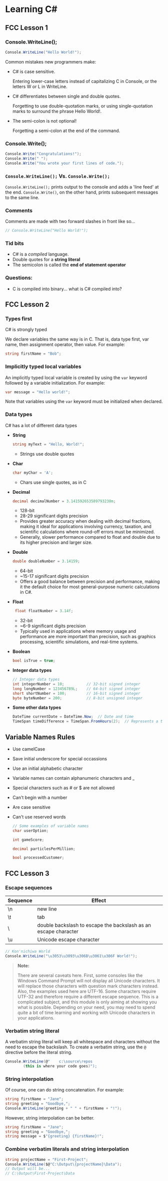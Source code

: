 # Learning C#

## FCC Lesson 1

### Console.WriteLine();

```cs
Console.WriteLine("Hello World!");
```

Common mistakes new programmers make:

- C# is case sensitive.

  Entering lower-case letters instead of capitalizing C in Console, or the letters W or L in WriteLine.

- C# differentiates between single and double quotes.

  Forgetting to use double-quotation marks, or using single-quotation marks to surround the phrase Hello World!.

- The semi-colon is not optional!

  Forgetting a semi-colon at the end of the command.

### Console.Write();

```cs
Console.Write("Congratulations!");
Console.Write(" ");
Console.Write("You wrote your first lines of code.");
```

### `Console.WriteLine();` Vs. `Console.Write();`

`Console.WriteLine();` prints output to the console and adds a 'line feed' at the end. `Console.Write()`, on the other hand, prints subsequent messages to the same line.

### Comments

Comments are made with two forward slashes in front like so...

```cs
// Console.WriteLine("Hello World!");
```

### Tid bits

- C# is a <i>compiled</i> language.
- Double quotes for a <b>string literal</b>
- The semicolon is called the <b>end of statement operator</b>

### Questions:

- C is compiled into binary... what is C# compiled into?

## FCC Lesson 2

### Types first

C# is strongly typed

We declare variables the same way is in C. That is, data type first, var name, then assignment operator, then value. For example:

```cs
string firstName = "Bob";
```

### Implicitly typed local variables

An implicitly typed local variable is created by using the `var` keyword followed by a variable initialization. For example:

```cs
var message = "Hello world!";
```

Note that variables using the `var` keyword must be initialized when declared.

### Data types

C# has a lot of different data types

- **String**
  ```cs
  string myText = "Hello, World!";
  ```
  - Strings use double quotes
- **Char**
  ```cs
  char myChar = 'A';
  ```
  - Chars use single quotes, as in C
- **Decimal**

  ```cs
  decimal decimalNumber = 3.141592653589793238m;
  ```

  - 128-bit
  - 28-29 significant digits precision
  - Provides greater accuracy when dealing with decimal fractions, making it ideal for applications involving currency, taxation, and scientific calculations where round-off errors must be minimized.
  - Generally, slower performance compared to float and double due to its higher precision and larger size.

- **Double**

  ```cs
  double doubleNumber = 3.14159;
  ```

  - 64-bit
  - ~15-17 significant digits precision
  - Offers a good balance between precision and performance, making it the default choice for most general-purpose numeric calculations in C#.

- **Float**

  ```cs
   float floatNumber = 3.14f;
  ```

  - 32-bit
  - ~6-9 significant digits precision
  - Typically used in applications where memory usage and performance are more important than precision, such as graphics processing, scientific simulations, and real-time systems.

- **Boolean**

  ```cs
  bool isTrue = true;
  ```

- **Integer data types**

  ```cs
  // Integer data types
  int integerNumber = 10;          // 32-bit signed integer
  long longNumber = 123456789L;    // 64-bit signed integer
  short shortNumber = 100;         // 16-bit signed integer
  byte byteNumber = 200;           // 8-bit unsigned integer
  ```

- **Some other data types**
  ```cs
  DateTime currentDate = DateTime.Now;  // Date and time
  TimeSpan timeDifference = TimeSpan.FromHours(2);  // Represents a time interval
  ```

## Variable Names Rules

- Use camelCase
- Save initial underscore for special occassions
- Use an initial alphabetic character
- Variable names can contain alphanumeric characters and \_
- Special characters such as # or $ are not allowed
- Can't begin with a number
- Are case sensitive
- Can't use reserved words

  ```cs
  // Some examples of variable names
  char userOption;

  int gameScore;

  decimal particlesPerMillion;

  bool processedCustomer;
  ```

## FCC Lesson 3

### Escape sequences

| Sequence | Effect                                                          |
| -------- | --------------------------------------------------------------- |
| \n       | new line                                                        |
| \t       | tab                                                             |
| \\       | double backslash to escape the backslash as an escape character |
| \u       | Unicode escape character                                        |

```cs
// Kon'nichiwa World
Console.WriteLine("\u3053\u3093\u306B\u3061\u306F World!");
```

> **Note:**
>
> There are several caveats here. First, some consoles like the Windows Command Prompt will not display all Unicode characters. It will replace those characters with question mark characters instead. Also, the examples used here are UTF-16. Some characters require UTF-32 and therefore require a different escape sequence. This is a complicated subject, and this module is only aiming at showing you what is possible. Depending on your need, you may need to spend quite a bit of time learning and working with Unicode characters in your applications.

### Verbatim string literal

A verbatim string literal will keep all whitespace and characters without the need to escape the backslash. To create a verbatim string, use the `@` directive before the literal string.

```cs
Console.WriteLine(@"    c:\source\repos
        (this is where your code goes)");
```

### String interpolation

Of course, one can do string concatenation. For example:

```cs
string firstName = "Jane";
string greeting = "Goodbye,";
Console.WriteLine(greeting + " " + firstName + "!");
```

However, string interpolation can be better.

```cs
string firstName = "Jane";
string greeting = "Goodbye,";
string message = $"{greeting} {firstName}!";
```

### Combine verbatim literals and string interpolation

```cs
string projectName = "First-Project";
Console.WriteLine($@"C:\Output\{projectName}\Data");
// Output will be...
// C:\Output\First-Project\Data
```
